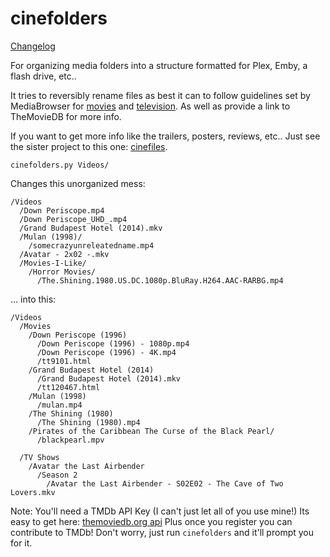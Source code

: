 cinefolders
===========

[Changelog](https://github.com/hgibs/cinefolders/releases)

For organizing media folders into a structure formatted for Plex, Emby, a flash drive, 
etc..

It tries to reversibly rename files as best it can to follow guidelines set by MediaBrowser
 for [movies](https://github.com/MediaBrowser/Wiki/wiki/Movie%20naming) and 
[television](https://github.com/MediaBrowser/Wiki/wiki/TV%20naming). As well as provide a 
link to TheMovieDB for more info. 

If you want to get more info like the trailers, posters, reviews, etc.. Just see the 
sister project to this one: [cinefiles](https://github.com/hgibs/cinefiles).

```
cinefolders.py Videos/
```

Changes this unorganized mess:

    /Videos  
      /Down Periscope.mp4
      /Down Periscope_UHD_.mp4
      /Grand Budapest Hotel (2014).mkv
      /Mulan (1998)/  
        /somecrazyunreleatedname.mp4
      /Avatar - 2x02 -.mkv
      /Movies-I-Like/  
        /Horror Movies/
          /The.Shining.1980.US.DC.1080p.BluRay.H264.AAC-RARBG.mp4

... into this:

    /Videos
      /Movies
        /Down Periscope (1996)
          /Down Periscope (1996) - 1080p.mp4
          /Down Periscope (1996) - 4K.mp4
          /tt9101.html
        /Grand Budapest Hotel (2014)
          /Grand Budapest Hotel (2014).mkv
          /tt120467.html
        /Mulan (1998)
          /mulan.mp4
        /The Shining (1980)  
          /The Shining (1980).mp4
        /Pirates of the Caribbean The Curse of the Black Pearl/  
          /blackpearl.mpv
                
      /TV Shows
        /Avatar the Last Airbender 
          /Season 2
            /Avatar the Last Airbender - S02E02 - The Cave of Two Lovers.mkv
            
Note: You'll need a TMDb API Key (I can't just let all of you use mine!) Its easy to get
here: [themoviedb.org api](https://www.themoviedb.org/settings/api) Plus once you register 
you can contribute to TMDb! Don't worry, just run `cinefolders` and it'll prompt you for it.